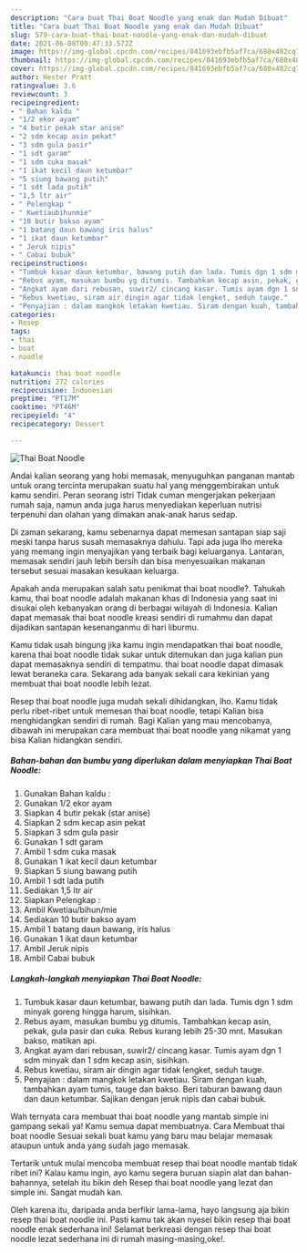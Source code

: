 ```yaml
---
description: "Cara buat Thai Boat Noodle yang enak dan Mudah Dibuat"
title: "Cara buat Thai Boat Noodle yang enak dan Mudah Dibuat"
slug: 579-cara-buat-thai-boat-noodle-yang-enak-dan-mudah-dibuat
date: 2021-06-08T09:47:33.572Z
image: https://img-global.cpcdn.com/recipes/841693ebfb5af7ca/680x482cq70/thai-boat-noodle-foto-resep-utama.jpg
thumbnail: https://img-global.cpcdn.com/recipes/841693ebfb5af7ca/680x482cq70/thai-boat-noodle-foto-resep-utama.jpg
cover: https://img-global.cpcdn.com/recipes/841693ebfb5af7ca/680x482cq70/thai-boat-noodle-foto-resep-utama.jpg
author: Hester Pratt
ratingvalue: 3.6
reviewcount: 3
recipeingredient:
- " Bahan kaldu "
- "1/2 ekor ayam"
- "4 butir pekak star anise"
- "2 sdm kecap asin pekat"
- "3 sdm gula pasir"
- "1 sdt garam"
- "1 sdm cuka masak"
- "1 ikat kecil daun ketumbar"
- "5 siung bawang putih"
- "1 sdt lada putih"
- "1,5 ltr air"
- " Pelengkap "
- " Kwetiaubihunmie"
- "10 butir bakso ayam"
- "1 batang daun bawang iris halus"
- "1 ikat daun ketumbar"
- " Jeruk nipis"
- " Cabai bubuk"
recipeinstructions:
- "Tumbuk kasar daun ketumbar, bawang putih dan lada. Tumis dgn 1 sdm minyak goreng hingga harum, sisihkan."
- "Rebus ayam, masukan bumbu yg ditumis. Tambahkan kecap asin, pekak, gula pasir dan cuka. Rebus kurang lebih 25-30 mnt. Masukan bakso, matikan api."
- "Angkat ayam dari rebusan, suwir2/ cincang kasar. Tumis ayam dgn 1 sdm minyak dan 1 sdm kecap asin, sisihkan."
- "Rebus kwetiau, siram air dingin agar tidak lengket, seduh tauge."
- "Penyajian : dalam mangkok letakan kwetiau. Siram dengan kuah, tambahkan ayam tumis, tauge dan bakso. Beri taburan bawang daun dan daun ketumbar. Sajikan dengan jeruk nipis dan cabai bubuk."
categories:
- Resep
tags:
- thai
- boat
- noodle

katakunci: thai boat noodle 
nutrition: 272 calories
recipecuisine: Indonesian
preptime: "PT17M"
cooktime: "PT46M"
recipeyield: "4"
recipecategory: Dessert

---
```



![Thai Boat Noodle](https://img-global.cpcdn.com/recipes/841693ebfb5af7ca/680x482cq70/thai-boat-noodle-foto-resep-utama.jpg)

Andai kalian seorang yang hobi memasak, menyuguhkan panganan mantab untuk orang tercinta merupakan suatu hal yang menggembirakan untuk kamu sendiri. Peran seorang istri Tidak cuman mengerjakan pekerjaan rumah saja, namun anda juga harus menyediakan keperluan nutrisi terpenuhi dan olahan yang dimakan anak-anak harus sedap.

Di zaman  sekarang, kamu sebenarnya dapat memesan santapan siap saji meski tanpa harus susah memasaknya dahulu. Tapi ada juga lho mereka yang memang ingin menyajikan yang terbaik bagi keluarganya. Lantaran, memasak sendiri jauh lebih bersih dan bisa menyesuaikan makanan tersebut sesuai masakan kesukaan keluarga. 



Apakah anda merupakan salah satu penikmat thai boat noodle?. Tahukah kamu, thai boat noodle adalah makanan khas di Indonesia yang saat ini disukai oleh kebanyakan orang di berbagai wilayah di Indonesia. Kalian dapat memasak thai boat noodle kreasi sendiri di rumahmu dan dapat dijadikan santapan kesenanganmu di hari liburmu.

Kamu tidak usah bingung jika kamu ingin mendapatkan thai boat noodle, karena thai boat noodle tidak sukar untuk ditemukan dan juga kalian pun dapat memasaknya sendiri di tempatmu. thai boat noodle dapat dimasak lewat beraneka cara. Sekarang ada banyak sekali cara kekinian yang membuat thai boat noodle lebih lezat.

Resep thai boat noodle juga mudah sekali dihidangkan, lho. Kamu tidak perlu ribet-ribet untuk memesan thai boat noodle, tetapi Kalian bisa menghidangkan sendiri di rumah. Bagi Kalian yang mau mencobanya, dibawah ini merupakan cara membuat thai boat noodle yang nikamat yang bisa Kalian hidangkan sendiri.

<!--inarticleads1-->

##### Bahan-bahan dan bumbu yang diperlukan dalam menyiapkan Thai Boat Noodle:

1. Gunakan  Bahan kaldu :
1. Gunakan 1/2 ekor ayam
1. Siapkan 4 butir pekak (star anise)
1. Siapkan 2 sdm kecap asin pekat
1. Siapkan 3 sdm gula pasir
1. Gunakan 1 sdt garam
1. Ambil 1 sdm cuka masak
1. Gunakan 1 ikat kecil daun ketumbar
1. Siapkan 5 siung bawang putih
1. Ambil 1 sdt lada putih
1. Sediakan 1,5 ltr air
1. Siapkan  Pelengkap :
1. Ambil  Kwetiau/bihun/mie
1. Sediakan 10 butir bakso ayam
1. Ambil 1 batang daun bawang, iris halus
1. Gunakan 1 ikat daun ketumbar
1. Ambil  Jeruk nipis
1. Ambil  Cabai bubuk




<!--inarticleads2-->

##### Langkah-langkah menyiapkan Thai Boat Noodle:

1. Tumbuk kasar daun ketumbar, bawang putih dan lada. Tumis dgn 1 sdm minyak goreng hingga harum, sisihkan.
1. Rebus ayam, masukan bumbu yg ditumis. Tambahkan kecap asin, pekak, gula pasir dan cuka. Rebus kurang lebih 25-30 mnt. Masukan bakso, matikan api.
1. Angkat ayam dari rebusan, suwir2/ cincang kasar. Tumis ayam dgn 1 sdm minyak dan 1 sdm kecap asin, sisihkan.
1. Rebus kwetiau, siram air dingin agar tidak lengket, seduh tauge.
1. Penyajian : dalam mangkok letakan kwetiau. Siram dengan kuah, tambahkan ayam tumis, tauge dan bakso. Beri taburan bawang daun dan daun ketumbar. Sajikan dengan jeruk nipis dan cabai bubuk.




Wah ternyata cara membuat thai boat noodle yang mantab simple ini gampang sekali ya! Kamu semua dapat membuatnya. Cara Membuat thai boat noodle Sesuai sekali buat kamu yang baru mau belajar memasak ataupun untuk anda yang sudah jago memasak.

Tertarik untuk mulai mencoba membuat resep thai boat noodle mantab tidak ribet ini? Kalau kamu ingin, ayo kamu segera buruan siapin alat dan bahan-bahannya, setelah itu bikin deh Resep thai boat noodle yang lezat dan simple ini. Sangat mudah kan. 

Oleh karena itu, daripada anda berfikir lama-lama, hayo langsung aja bikin resep thai boat noodle ini. Pasti kamu tak akan nyesel bikin resep thai boat noodle enak sederhana ini! Selamat berkreasi dengan resep thai boat noodle lezat sederhana ini di rumah masing-masing,oke!.

